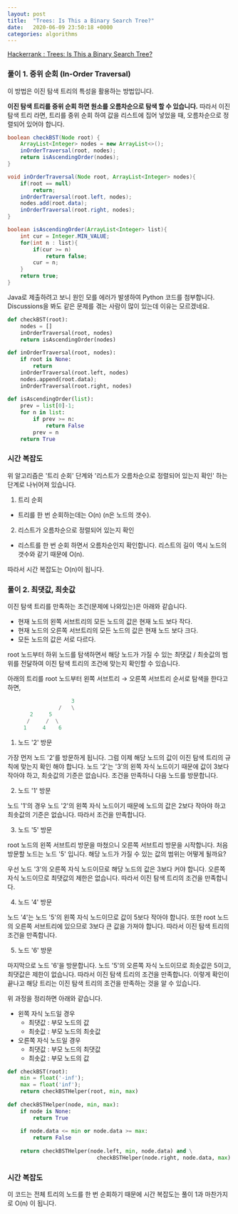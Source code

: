 ```yaml
---
layout: post
title:  "Trees: Is This a Binary Search Tree?"
date:   2020-06-09 23:50:18 +0000
categories: algorithms
---
```


[Hackerrank : Trees: Is This a Binary Search Tree?](https://www.hackerrank.com/challenges/ctci-is-binary-search-tree/problem?h_l=interview&playlist_slugs%5B%5D=interview-preparation-kit&playlist_slugs%5B%5D=trees)


### 풀이 1. 중위 순회 (In-Order Traversal)

이 방법은 이진 탐색 트리의 특성을 활용하는 방법입니다. 

**이진 탐색 트리를 중위 순회 하면 원소를 오름차순으로 탐색 할 수 있습니다.**  따라서 이진 탐색 트리 라면, 트리를 중위 순회 하여 값을 리스트에 집어 넣었을 때, 오름차순으로 정렬되어 있어야 합니다.

```java
boolean checkBST(Node root) {
    ArrayList<Integer> nodes = new ArrayList<>();
    inOrderTraversal(root, nodes);
    return isAscendingOrder(nodes);
}

void inOrderTraversal(Node root, ArrayList<Integer> nodes){
    if(root == null)
        return;
    inOrderTraversal(root.left, nodes);
    nodes.add(root.data);
    inOrderTraversal(root.right, nodes);
}

boolean isAscendingOrder(ArrayList<Integer> list){
    int cur = Integer.MIN_VALUE;
    for(int n : list){
        if(cur >= n)
            return false;
        cur = n;
    }
    return true;
}
```

Java로 제출하려고 보니 원인 모를 에러가 발생하여 Python 코드를 첨부합니다. Discussions을 봐도 같은 문제를 겪는 사람이 많이 있는데 이유는 모르겠네요.


```python
def checkBST(root):
    nodes = []
    inOrderTraversal(root, nodes)
    return isAscendingOrder(nodes)
    
def inOrderTraversal(root, nodes):
    if root is None:
        return
    inOrderTraversal(root.left, nodes)
    nodes.append(root.data);
    inOrderTraversal(root.right, nodes)
    
def isAscendingOrder(list):
    prev = list[0]-1;
    for n in list:
        if prev >= n:
            return False
        prev = n
    return True
```


### 시간 복잡도

위 알고리즘은 '트리 순회' 단계와 '리스트가 오름차순으로 정렬되어 있는지 확인' 하는 단계로 나뉘어져 있습니다.

1) 트리 순회

- 트리를 한 번 순회하는데는 O(n) (n은 노드의 갯수).

2) 리스트가 오름차순으로 정렬되어 있는지 확인

- 리스트를 한 번 순회 하면서 오름차순인지 확인합니다. 리스트의 길이 역시 노드의 갯수와 같기 때문에 O(n).

따라서 시간 복잡도는 O(n)이 됩니다.


### 풀이 2. 최댓값, 최솟값


이진 탐색 트리를 만족하는 조건(문제에 나와있는)은 아래와 같습니다.

- 현재 노드의 왼쪽 서브트리의 모든 노드의 값은 현재 노드 보다 작다.
- 현재 노드의 오른쪽 서브트리의 모든 노드의 값은 현재 노드 보다 크다.
- 모든 노드의 값은 서로 다르다.

root 노드부터 하위 노드를 탐색하면서 해당 노드가 가질 수 있는 최댓값 / 최솟값의 범위를 전달하여 이진 탐색 트리의 조건에 맞는지 확인할 수 있습니다.

아래의 트리를 root 노드부터 왼쪽 서브트리 → 오른쪽 서브트리 순서로 탐색을 한다고 하면,

```python
					3
				/   \
       2     5
      /     /  \
     1     4    6
```

1) 노드 '2' 방문

가장 먼저 노드 '2'를 방문하게 됩니다. 그럼 이제 해당 노드의 값이 이진 탐색 트리의 규칙에 맞는지 확인 해야 합니다. 노드 '2'는 '3'의 왼쪽 자식 노드이기 때문에 값이 3보다 작아야 하고, 최솟값의 기준은 없습니다. 조건을 만족하니 다음 노드를 방문합니다.

2) 노드 '1' 방문

노드 '1'의 경우 노드 '2'의 왼쪽 자식 노드이기 때문에 노드의 값은 2보다 작아야 하고 최솟값의 기준은 없습니다. 따라서 조건을 만족합니다.

3) 노드 '5' 방문

root 노드의 왼쪽 서브트리 방문을 마쳤으니 오른쪽 서브트리 방문을 시작합니다. 처음 방문할 노드는 노드 '5' 입니다. 해당 노드가 가질 수 있는 값의 범위는 어떻게 될까요?

우선 노드 '3'의 오른쪽 자식 노드이므로 해당 노드의 값은 3보다 커야 합니다. 오른쪽 자식 노드이므로 최댓값의 제한은 없습니다. 따라서 이진 탐색 트리의 조건을 만족합니다.

4) 노드 '4' 방문

노드 '4'는 노드 '5'의 왼쪽 자식 노드이므로 값이 5보다 작아야 합니다. 또한 root 노드의 오른쪽 서브트리에 있으므로 3보다 큰 값을 가져야 합니다. 따라서 이진 탐색 트리의 조건을 만족합니다.

5) 노드 '6' 방문

마지막으로 노드 '6'을 방문합니다. 노드 '5'의 오른쪽 자식 노드이므로 최솟값은 5이고, 최댓값은 제한이 없습니다. 따라서 이진 탐색 트리의 조건을 만족합니다. 이렇게 확인이 끝나고 해당 트리는 이진 탐색 트리의 조건을 만족하는 것을 알 수 있습니다.

위 과정을 정리하면 아래와 같습니다.

- 왼쪽 자식 노드일 경우
    - 최댓값 : 부모 노드의 값
    - 최솟값 : 부모 노드의 최솟값
- 오른쪽 자식 노드일 경우
    - 최댓값 : 부모 노드의 최댓값
    - 최솟값 : 부모 노드의 값

```python
def checkBST(root):
    min = float('-inf');
    max = float('inf');
    return checkBSTHelper(root, min, max)
    
def checkBSTHelper(node, min, max):
    if node is None:
        return True
    
    if node.data <= min or node.data >= max:
        return False
    
    return checkBSTHelper(node.left, min, node.data) and \
							checkBSTHelper(node.right, node.data, max)
```

### 시간 복잡도

이 코드는 전체 트리의 노드를 한 번 순회하기 때문에 시간 복잡도는 풀이 1과 마찬가지로 O(n) 이 됩니다.